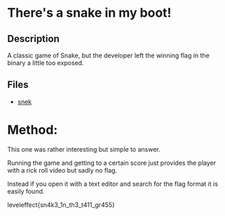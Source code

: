 # There's a snake in my boot!

## Description

A classic game of Snake, but the developer left the winning flag in the binary a little too exposed.

## Files

* [snek](files/snek)

# Method:

This one was rather interesting but simple to answer.

Running the game and getting to a certain score just provides the player with a rick roll video but sadly no flag.

Instead if you open it with a text editor and search for the flag format it is easily found.

leveleffect{sn4k3_1n_th3_t411_gr455}


